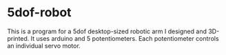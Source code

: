 # 5dof-robot

This is a program for a 5dof desktop-sized robotic arm I designed and 3D-printed.
It uses arduino and 5 potentiometers. Each potentiometer controls an individual servo motor.
